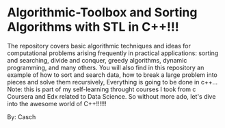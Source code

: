 # Algorithmic-Toolbox and Sorting Algorithms with STL in C++!!!

The repository covers basic algorithmic techniques and ideas for computational problems arising frequently in practical applications: sorting and searching, divide and conquer, greedy algorithms, dynamic programming, and many others.
You will also find in this repository an example of how to sort and search data, how to break a large problem into pieces and solve them recursively, Everything is going to be done in c++...
Note: this is part of my self-learning throught courses I took from c Coursera and Edx related to Data Science. So without more ado, let's dive into the awesome world of C++!!!!!!

By: Casch
